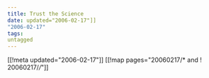 ```yaml
---
title: Trust the Science
date: updated="2006-02-17"]]
"2006-02-17"
tags:
untagged
---
```

[[!meta updated="2006-02-17"]]
[[!map pages="20060217/* and ! 20060217/*/*"]]
